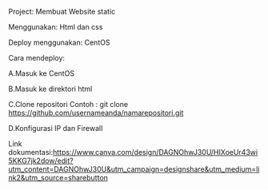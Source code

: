 Project: Membuat Website static

Menggunakan: Html dan css

Deploy menggunakan: CentOS

Cara mendeploy:

A.Masuk ke CentOS

B.Masuk ke direktori html 

C.Clone repositori Contoh : git clone https://github.com/usernameanda/namarepositori.git

D.Konfigurasi IP dan Firewall

Link dokumentasi:https://www.canva.com/design/DAGNOhwJ30U/HIXoeUr43wi5KKG7jk2dow/edit?utm_content=DAGNOhwJ30U&utm_campaign=designshare&utm_medium=link2&utm_source=sharebutton

